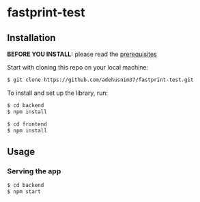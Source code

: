 ﻿# fastprint-test
## Installation

**BEFORE YOU INSTALL:** please read the [prerequisites](#prerequisites)

Start with cloning this repo on your local machine:

```sh
$ git clone https://github.com/adehusnim37/fastprint-test.git
```

To install and set up the library, run:

```sh
$ cd backend
$ npm install
```

```sh
$ cd frontend
$ npm install
```

## Usage

### Serving the app

```sh
$ cd backend
$ npm start
```
